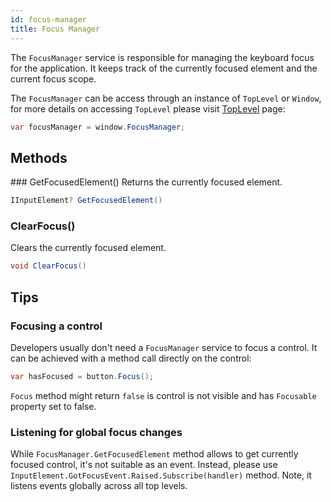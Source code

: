 ```yaml
---
id: focus-manager
title: Focus Manager
---
```


The `FocusManager` service is responsible for managing the keyboard focus for the application. It keeps track of the currently focused element and the current focus scope. 

The `FocusManager` can be access through an instance of `TopLevel` or `Window`, for more details on accessing `TopLevel` please visit [TopLevel](../toplevel) page:
```cs
var focusManager = window.FocusManager;
```

## Methods

### GetFocusedElement()
Returns the currently focused element.

```cs
IInputElement? GetFocusedElement()
```

### ClearFocus()
Clears the currently focused element.

```cs
void ClearFocus()
```

## Tips

### Focusing a control

Developers usually don't need a `FocusManager` service to focus a control. 
It can be achieved with a method call directly on the control:
```cs
var hasFocused = button.Focus();
```

`Focus` method might return `false` is control is not visible and has `Focusable` property set to false.

### Listening for global focus changes

While `FocusManager.GetFocusedElement` method allows to get currently focused control, it's not suitable as an event.
Instead, please use `InputElement.GotFocusEvent.Raised.Subscribe(handler)` method. Note, it listens events globally across all top levels.